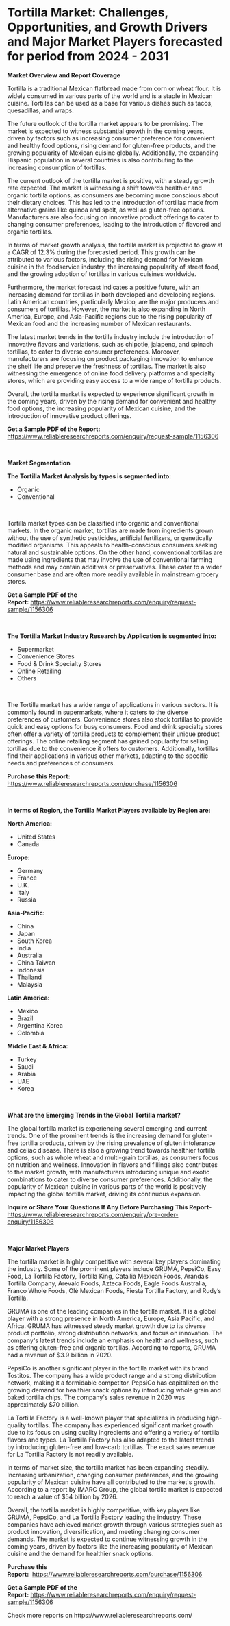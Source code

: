 <p><h1>Tortilla Market: Challenges, Opportunities, and Growth Drivers and Major Market Players forecasted for period from 2024 - 2031</h1></p><p><strong>Market Overview and Report Coverage</strong></p>
<p><p>Tortilla is a traditional Mexican flatbread made from corn or wheat flour. It is widely consumed in various parts of the world and is a staple in Mexican cuisine. Tortillas can be used as a base for various dishes such as tacos, quesadillas, and wraps.</p><p>The future outlook of the tortilla market appears to be promising. The market is expected to witness substantial growth in the coming years, driven by factors such as increasing consumer preference for convenient and healthy food options, rising demand for gluten-free products, and the growing popularity of Mexican cuisine globally. Additionally, the expanding Hispanic population in several countries is also contributing to the increasing consumption of tortillas.</p><p>The current outlook of the tortilla market is positive, with a steady growth rate expected. The market is witnessing a shift towards healthier and organic tortilla options, as consumers are becoming more conscious about their dietary choices. This has led to the introduction of tortillas made from alternative grains like quinoa and spelt, as well as gluten-free options. Manufacturers are also focusing on innovative product offerings to cater to changing consumer preferences, leading to the introduction of flavored and organic tortillas.</p><p>In terms of market growth analysis, the tortilla market is projected to grow at a CAGR of 12.3% during the forecasted period. This growth can be attributed to various factors, including the rising demand for Mexican cuisine in the foodservice industry, the increasing popularity of street food, and the growing adoption of tortillas in various cuisines worldwide.</p><p>Furthermore, the market forecast indicates a positive future, with an increasing demand for tortillas in both developed and developing regions. Latin American countries, particularly Mexico, are the major producers and consumers of tortillas. However, the market is also expanding in North America, Europe, and Asia-Pacific regions due to the rising popularity of Mexican food and the increasing number of Mexican restaurants.</p><p>The latest market trends in the tortilla industry include the introduction of innovative flavors and variations, such as chipotle, jalapeno, and spinach tortillas, to cater to diverse consumer preferences. Moreover, manufacturers are focusing on product packaging innovation to enhance the shelf life and preserve the freshness of tortillas. The market is also witnessing the emergence of online food delivery platforms and specialty stores, which are providing easy access to a wide range of tortilla products.</p><p>Overall, the tortilla market is expected to experience significant growth in the coming years, driven by the rising demand for convenient and healthy food options, the increasing popularity of Mexican cuisine, and the introduction of innovative product offerings.</p></p>
<p><strong>Get a Sample PDF of the Report:</strong> <a href="https://www.reliableresearchreports.com/enquiry/request-sample/1156306">https://www.reliableresearchreports.com/enquiry/request-sample/1156306</a></p>
<p>&nbsp;</p>
<p><strong>Market Segmentation</strong></p>
<p><strong>The Tortilla Market Analysis by types is segmented into:</strong></p>
<p><ul><li>Organic</li><li>Conventional</li></ul></p>
<p>&nbsp;</p>
<p><p>Tortilla market types can be classified into organic and conventional markets. In the organic market, tortillas are made from ingredients grown without the use of synthetic pesticides, artificial fertilizers, or genetically modified organisms. This appeals to health-conscious consumers seeking natural and sustainable options. On the other hand, conventional tortillas are made using ingredients that may involve the use of conventional farming methods and may contain additives or preservatives. These cater to a wider consumer base and are often more readily available in mainstream grocery stores.</p></p>
<p><strong>Get a Sample PDF of the Report:</strong>&nbsp;<a href="https://www.reliableresearchreports.com/enquiry/request-sample/1156306">https://www.reliableresearchreports.com/enquiry/request-sample/1156306</a></p>
<p>&nbsp;</p>
<p><strong>The Tortilla Market Industry Research by Application is segmented into:</strong></p>
<p><ul><li>Supermarket</li><li>Convenience Stores</li><li>Food & Drink Specialty Stores</li><li>Online Retailing</li><li>Others</li></ul></p>
<p>&nbsp;</p>
<p><p>The Tortilla market has a wide range of applications in various sectors. It is commonly found in supermarkets, where it caters to the diverse preferences of customers. Convenience stores also stock tortillas to provide quick and easy options for busy consumers. Food and drink specialty stores often offer a variety of tortilla products to complement their unique product offerings. The online retailing segment has gained popularity for selling tortillas due to the convenience it offers to customers. Additionally, tortillas find their applications in various other markets, adapting to the specific needs and preferences of consumers.</p></p>
<p><strong>Purchase this Report:</strong>&nbsp; <a href="https://www.reliableresearchreports.com/purchase/1156306">https://www.reliableresearchreports.com/purchase/1156306</a></p>
<p>&nbsp;</p>
<p><strong>In terms of Region, the Tortilla Market Players available by Region are:</strong></p>
<p>
    <p> <strong> North America: </strong>
        <ul>
            <li>United States</li>
            <li>Canada</li>
        </ul>
        </p> 
    <p> <strong> Europe: </strong>
        <ul>
            <li>Germany</li>
            <li>France</li>
            <li>U.K.</li>
            <li>Italy</li>
            <li>Russia</li>
        </ul>
        </p> 
    <p> <strong> Asia-Pacific: </strong>
        <ul>
            <li>China</li>
            <li>Japan</li>
            <li>South Korea</li>
            <li>India</li>
            <li>Australia</li>
            <li>China Taiwan</li>
            <li>Indonesia</li>
            <li>Thailand</li>
            <li>Malaysia</li>
        </ul>
        </p> 
    <p> <strong> Latin America: </strong>
        <ul>
            <li>Mexico</li>
            <li>Brazil</li>
            <li>Argentina Korea</li>
            <li>Colombia</li>
        </ul>
        </p> 
    <p> <strong> Middle East & Africa: </strong>
        <ul>
            <li>Turkey</li>
            <li>Saudi</li>
            <li>Arabia</li>
            <li>UAE</li>
            <li>Korea</li>
        </ul>
    </p>
    </p>
<p>&nbsp;</p>
<p><strong>What are the Emerging Trends in the Global Tortilla market?</strong></p>
<p><p>The global tortilla market is experiencing several emerging and current trends. One of the prominent trends is the increasing demand for gluten-free tortilla products, driven by the rising prevalence of gluten intolerance and celiac disease. There is also a growing trend towards healthier tortilla options, such as whole wheat and multi-grain tortillas, as consumers focus on nutrition and wellness. Innovation in flavors and fillings also contributes to the market growth, with manufacturers introducing unique and exotic combinations to cater to diverse consumer preferences. Additionally, the popularity of Mexican cuisine in various parts of the world is positively impacting the global tortilla market, driving its continuous expansion.</p></p>
<p><strong>Inquire or Share Your Questions If Any Before Purchasing This Report</strong>- <a href="https://www.reliableresearchreports.com/enquiry/pre-order-enquiry/1156306">https://www.reliableresearchreports.com/enquiry/pre-order-enquiry/1156306</a></p>
<p>&nbsp;</p>
<p><strong>Major Market Players</strong></p>
<p><p>The tortilla market is highly competitive with several key players dominating the industry. Some of the prominent players include GRUMA, PepsiCo, Easy Food, La Tortilla Factory, Tortilla King, Catallia Mexican Foods, Aranda’s Tortilla Company, Arevalo Foods, Azteca Foods, Eagle Foods Australia, Franco Whole Foods, Olé Mexican Foods, Fiesta Tortilla Factory, and Rudy’s Tortilla.</p><p>GRUMA is one of the leading companies in the tortilla market. It is a global player with a strong presence in North America, Europe, Asia Pacific, and Africa. GRUMA has witnessed steady market growth due to its diverse product portfolio, strong distribution networks, and focus on innovation. The company's latest trends include an emphasis on health and wellness, such as offering gluten-free and organic tortillas. According to reports, GRUMA had a revenue of $3.9 billion in 2020.</p><p>PepsiCo is another significant player in the tortilla market with its brand Tostitos. The company has a wide product range and a strong distribution network, making it a formidable competitor. PepsiCo has capitalized on the growing demand for healthier snack options by introducing whole grain and baked tortilla chips. The company's sales revenue in 2020 was approximately $70 billion.</p><p>La Tortilla Factory is a well-known player that specializes in producing high-quality tortillas. The company has experienced significant market growth due to its focus on using quality ingredients and offering a variety of tortilla flavors and types. La Tortilla Factory has also adapted to the latest trends by introducing gluten-free and low-carb tortillas. The exact sales revenue for La Tortilla Factory is not readily available.</p><p>In terms of market size, the tortilla market has been expanding steadily. Increasing urbanization, changing consumer preferences, and the growing popularity of Mexican cuisine have all contributed to the market's growth. According to a report by IMARC Group, the global tortilla market is expected to reach a value of $54 billion by 2026.</p><p>Overall, the tortilla market is highly competitive, with key players like GRUMA, PepsiCo, and La Tortilla Factory leading the industry. These companies have achieved market growth through various strategies such as product innovation, diversification, and meeting changing consumer demands. The market is expected to continue witnessing growth in the coming years, driven by factors like the increasing popularity of Mexican cuisine and the demand for healthier snack options.</p></p>
<p><strong>Purchase this Report:</strong>&nbsp;&nbsp;<a href="https://www.reliableresearchreports.com/purchase/1156306">https://www.reliableresearchreports.com/purchase/1156306</a></p>
<p></p>
<p><strong>Get a Sample PDF of the Report:</strong>&nbsp;<a href="https://www.reliableresearchreports.com/enquiry/request-sample/1156306">https://www.reliableresearchreports.com/enquiry/request-sample/1156306</a></p>
<p>Check more reports on https://www.reliableresearchreports.com/</p>